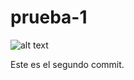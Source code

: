 # prueba-1
![alt text](https://www.thecodebuzz.com/wp-content/uploads/2021/05/Add-image-to-git-readme-file-using-shortkey.jpg?raw=true)


Este es el segundo commit.
